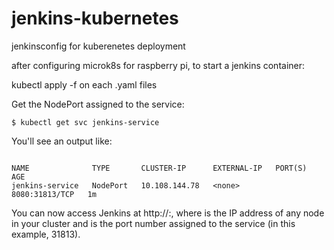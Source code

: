 # jenkins-kubernetes
jenkinsconfig for kuberenetes deployment

after configuring microk8s for raspberry pi, to start a jenkins container:

kubectl apply -f on each .yaml files

Get the NodePort assigned to the service:

`$ kubectl get svc jenkins-service`

You'll see an output like:
```

NAME              TYPE       CLUSTER-IP      EXTERNAL-IP   PORT(S)          AGE
jenkins-service   NodePort   10.108.144.78   <none>        8080:31813/TCP   1m
```

You can now access Jenkins at http://<Node-IP>:<NodePort>, where <Node-IP> is the IP address of any node in your cluster and <NodePort> is the port number assigned to the service (in this example, 31813).

